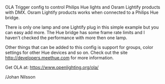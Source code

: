 OLA Trigger config to control Philips Hue lights and Osram Lightify products with DMX.
Osram Lightify products works when connected to a Philips Hue bridge.

There is only one lamp and one Lightify plug in this simple example but you can easy add more.
The Hue bridge has some frame rate limits and I haven't checked the performance with more then one lamp.

Other things that can be added to this config is support for groups, color settings for other Hue devices and so on.
Check out the site http://developers.meethue.com for more information.

Get OLA at: https://www.openlighting.org/ola/

/Johan Nilsson
